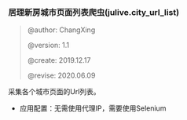 ### 居理新房城市页面列表爬虫(julive.city_url_list)

> @author: ChangXing
>
> @version: 1.1
>
> @create: 2019.12.17
>
> @revise: 2020.06.09

采集各个城市页面的Url列表。

* 应用配置：无需使用代理IP，需要使用Selenium